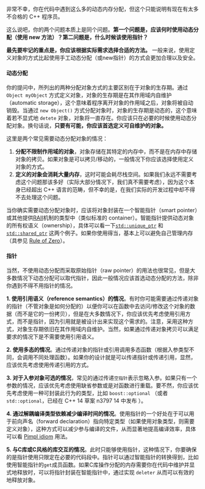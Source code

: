 非常不幸，你在代码中遇到这么多的动态内存分配，但这个只能说明有现在有太多不合格的 C++ 程序员。

这么说吧，你的两个问题本质上是同个问题。**第一个问题是，应该何时使用动态分配（使用 new 方法）？第二问题是，什么时候该使用指针？**

**最先要牢记的重点是，你应该根据实际需求选择合适的方法。** 一般来说，使用定义对象的方式比起使用手工动态分配（或new指针）的方式会更加合理以及安全。

#### 动态分配

你的提问中，所列出的两种分配对象方式的主要区别在于对象的生存期。通过 `Object myObject` 方式定义对象，对象的生存期是在其作用域内自维护（automatic storage），这个意味着程序离开对象的作用域之后，对象将被自动销毁。当通过 `new Object()` 方式分配对象时，对象的生存期是动态的，这个意味着若不显式地 `detete` 对象，对象将一直存在。你应该只在必要的时候使用动态分配对象。换句话说，**只要有可能，你应该首选定义可自维护的对象。**

这里是两个常见需要动态分配对象的情况：

1. **分配不限制作用域的对象**，对象存储在其特定的内存中，而不是在内存中存储对象的拷贝。如果对象是可以拷贝/移动的，一般情况下你应该选择使用定义对象的方式。
2. **定义的对象会消耗大量内存**，这时可能会耗尽栈空间。如果我们永远不需要考虑这个问题那该多好（实际大部分情况下，我们真不需要考虑），因为这个本身已经超出 C++ 语言的范畴，但不幸的是，在我们实际的开发过程中却不得不去处理这个问题。

当你确实需要动态分配对象时，应该将对象封装在一个智能指针（smart pointer）或其他提供[RAII](http://en.wikipedia.org/wiki/Resource_Acquisition_Is_Initialization)机制的类型中（类似标准的 container）。智能指针提供动态对象的所有权语义（ownership），具体可以看一下[`std::unique_ptr`](http://en.cppreference.com/w/cpp/memory/unique_ptr) 和 [`std::shared_ptr`](http://en.cppreference.com/w/cpp/memory/shared_ptr) 这两个例子。如果你使用得当，基本上可以避免自己管理内存（具参见 [Rule of Zero](http://flamingdangerzone.com/cxx11/rule-of-zero/)）。

#### 指针

当然，不使用动态分配而采取原始指针（raw pointer）的用法也很常见，但是大多数情况下动态分配可以取代指针，因此一般情况应该首选动态分配的方法，除非你遇到不得不用指针的情况。

**1. 使用引用语义（reference semantics）的情况**。有时你可能需要通过传递对象的指针（不管对象是如何分配的）以便你可以在函数中去访问/修改这个对象的数据（而不是它的一份拷贝），但是在大多数情况下，你应该优先考虑使用引用方式，而不是指针，因为引用就是被设计出来实现这个需求的。注意，采用这种方式，对象生存期依旧在其作用域内自维护。当然，如果通过传递对象拷贝可以满足要求的情况下是不需要使用引用语义。

**2. 使用多态的情况**。通过传递对象的指针或引用调用多态函数（根据入参类型不同，会调用不同处理函数）。如果你的设计就是可以传递指针或传递引用，显然，应该优先考虑使用传递引用的方式。

**3. 对于入参对象可选的情况**，常见的通过传递`空指针`表示忽略入参。如果只有一个参数的情况，应该优先考虑使用缺省参数或是对函数进行重载。要不然，你应该优先考虑使用一种可封装此行为的类型，比如 `boost::optional` （或者`std::optional`，已经在 C++ 14 草案 n3797 14 中发布 ）。

**4. 通过解耦编译类型依赖减少编译时间的情况**。使用指针的一个好处在于可以用于前向声名（forward declaration）指向特定类型（如果使用对象类型，则需要定义对象），这种方式可以减少参与编译的文件，从而显著地提高编译效率，具体可以看 [Pimpl idiom](http://en.wikipedia.org/wiki/Opaque_pointer) 用法。

**5. 与C库或C风格的库交互的情况**。此时只能够使用指针，这种情况下，你要确保的是指针使用只限定在必要的代码段中。指针可以通过智能指针的转换得到，比如使用智能指针的`get`成员函数。如果C库操作分配的内存需要你在代码中维护并显式地释放时，可以将指针封装在智能指针中，通过实现 `deleter` 从而可以有效的地释放对象。